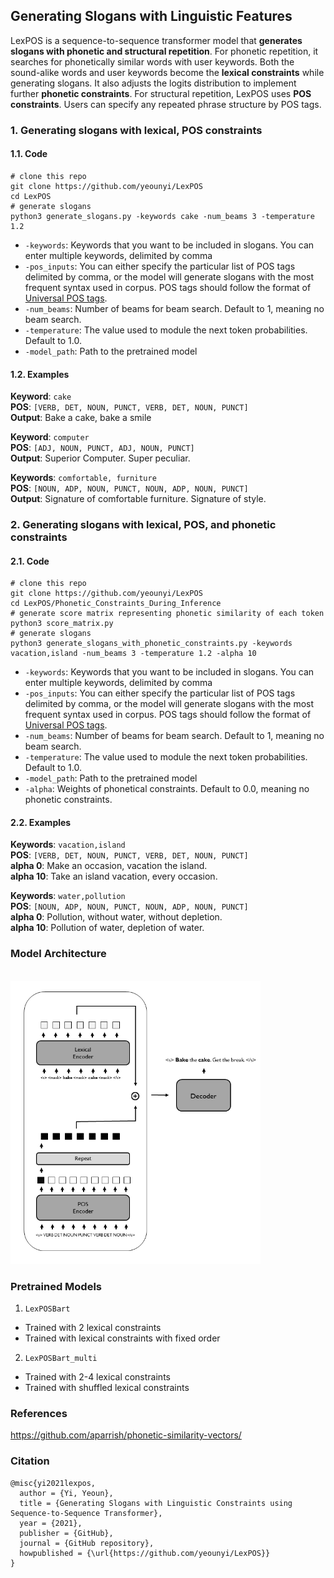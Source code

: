 ## Generating Slogans with Linguistic Features
LexPOS is a sequence-to-sequence transformer model that <b> generates slogans with phonetic and structural repetition</b>. For phonetic repetition, it searches for phonetically similar words with user keywords. Both the sound-alike words and user keywords become the <b>lexical constraints</b> while generating slogans. It also adjusts the logits distribution to implement further <b>phonetic constraints</b>. For structural repetition, LexPOS uses <b>POS constraints</b>. Users can specify any repeated phrase structure by POS tags.


### 1. Generating slogans with lexical, POS constraints 
#### 1.1. Code 
```python3
# clone this repo
git clone https://github.com/yeounyi/LexPOS
cd LexPOS
# generate slogans 
python3 generate_slogans.py -keywords cake -num_beams 3 -temperature 1.2
```
- `-keywords`: Keywords that you want to be included in slogans. You can enter multiple keywords, delimited by comma
-  `-pos_inputs`: You can either specify the particular list of POS tags delimited by comma, or the model will generate slogans with the most frequent syntax used in corpus. POS tags should follow the format of [Universal POS tags](https://universaldependencies.org/u/pos/).  
- `-num_beams`: Number of beams for beam search. Default to 1, meaning no beam search.
- `-temperature`: The value used to module the next token probabilities. Default to 1.0.
- `-model_path`: Path to the pretrained model

#### 1.2. Examples 

<b>Keyword</b>: `cake` <br>
<b>POS</b>: `[VERB, DET, NOUN, PUNCT, VERB, DET, NOUN, PUNCT]`	 <br>
<b>Output</b>: Bake a cake, bake a smile <br>

<b>Keyword</b>: `computer` <br>
<b>POS</b>: `[ADJ, NOUN, PUNCT, ADJ, NOUN, PUNCT]` <br>
<b>Output</b>: Superior Computer. Super peculiar. <br>

<b>Keywords</b>: `comfortable, furniture` <br>
<b>POS</b>: `[NOUN, ADP, NOUN, PUNCT, NOUN, ADP, NOUN, PUNCT]` <br>
<b>Output</b>: Signature of comfortable furniture. Signature of style. <br>


### 2. Generating slogans with lexical, POS, and phonetic constraints
#### 2.1. Code 
```python3
# clone this repo
git clone https://github.com/yeounyi/LexPOS
cd LexPOS/Phonetic_Constraints_During_Inference
# generate score matrix representing phonetic similarity of each token
python3 score_matrix.py
# generate slogans 
python3 generate_slogans_with_phonetic_constraints.py -keywords vacation,island -num_beams 3 -temperature 1.2 -alpha 10
```
- `-keywords`: Keywords that you want to be included in slogans. You can enter multiple keywords, delimited by comma
-  `-pos_inputs`: You can either specify the particular list of POS tags delimited by comma, or the model will generate slogans with the most frequent syntax used in corpus. POS tags should follow the format of [Universal POS tags](https://universaldependencies.org/u/pos/).  
- `-num_beams`: Number of beams for beam search. Default to 1, meaning no beam search.
- `-temperature`: The value used to module the next token probabilities. Default to 1.0.
- `-model_path`: Path to the pretrained model
- `-alpha`: Weights of phonetical constraints. Default to 0.0, meaning no phonetic constraints.

#### 2.2. Examples

<b>Keywords</b>: `vacation,island` <br>
<b>POS</b>: `[VERB, DET, NOUN, PUNCT, VERB, DET, NOUN, PUNCT]`	 <br>
<b>alpha 0</b>: Make an occasion, vacation the island. <br>
<b>alpha 10</b>: Take an island vacation, every occasion. <br>

<b>Keywords</b>: `water,pollution` <br>
<b>POS</b>: `[NOUN, ADP, NOUN, PUNCT, NOUN, ADP, NOUN, PUNCT]`	 <br>
<b>alpha 0</b>: Pollution, without water, without depletion. <br>
<b>alpha 10</b>: Pollution of water, depletion of water. <br>

### Model Architecture
<br>
<img src="https://github.com/yeounyi/LexPOS/blob/main/assets/adj_graph.png" width=400>

### Pretrained Models 
1. `LexPOSBart`
- Trained with 2 lexical constraints 
- Trained with lexical constraints with fixed order 
2. `LexPOSBart_multi`
- Trained with 2-4 lexical constraints
- Trained with shuffled lexical constraints   

### References
https://github.com/aparrish/phonetic-similarity-vectors/

### Citation
```
@misc{yi2021lexpos,
  author = {Yi, Yeoun},
  title = {Generating Slogans with Linguistic Constraints using Sequence-to-Sequence Transformer},
  year = {2021},
  publisher = {GitHub},
  journal = {GitHub repository},
  howpublished = {\url{https://github.com/yeounyi/LexPOS}}
}
```
